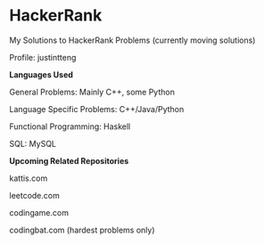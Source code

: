 # HackerRank
My Solutions to HackerRank Problems (currently moving solutions)

Profile: justintteng

**Languages Used**

General Problems: Mainly C++, some Python

Language Specific Problems: C++/Java/Python

Functional Programming: Haskell

SQL: MySQL

**Upcoming Related Repositories**

kattis.com

leetcode.com

codingame.com

codingbat.com (hardest problems only)
